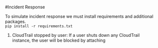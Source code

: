 #Incident Response

To simulate incident response we must install requirements and additional packages.
<br/>```pip install -r requirements.txt```
<br/>

1. CloudTrail stopped by user: If a user shuts down any CloudTrail instance, the user will be blocked by attaching 